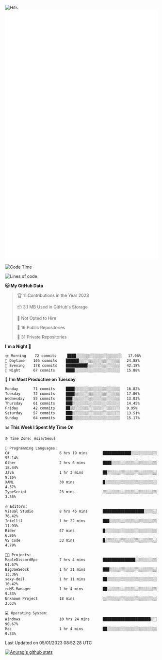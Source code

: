 ![Hits](https://hits.seeyoufarm.com/api/count/incr/badge.svg?url=https%3A%2F%2Fgithub.com%2Fkokose1234&count_bg=%2379C83D&title_bg=%23555555&icon=apple.svg&icon_color=%23E7E7E7&title=hits&edge_flat=false)
<br/>
![Metrics](https://github.com/kokose1234/kokose1234/blob/main/github-metrics.svg)

<!--START_SECTION:waka-->
![Code Time](http://img.shields.io/badge/Code%20Time-738%20hrs%2057%20mins-blue)

![Lines of code](https://img.shields.io/badge/From%20Hello%20World%20I%27ve%20Written-937%20Thousand%20lines%20of%20code-blue)

**🐱 My GitHub Data** 

> 🏆 11 Contributions in the Year 2023
 > 
> 📦 3.1 MB Used in GitHub's Storage 
 > 
> 🚫 Not Opted to Hire
 > 
> 📜 16 Public Repositories 
 > 
> 🔑 31 Private Repositories  
 > 
**I'm a Night 🦉** 

```text
🌞 Morning    72 commits     ████░░░░░░░░░░░░░░░░░░░░░   17.06% 
🌆 Daytime    105 commits    ██████░░░░░░░░░░░░░░░░░░░   24.88% 
🌃 Evening    178 commits    ██████████░░░░░░░░░░░░░░░   42.18% 
🌙 Night      67 commits     ████░░░░░░░░░░░░░░░░░░░░░   15.88%

```
📅 **I'm Most Productive on Tuesday** 

```text
Monday       71 commits     ████░░░░░░░░░░░░░░░░░░░░░   16.82% 
Tuesday      72 commits     ████░░░░░░░░░░░░░░░░░░░░░   17.06% 
Wednesday    55 commits     ███░░░░░░░░░░░░░░░░░░░░░░   13.03% 
Thursday     61 commits     ███░░░░░░░░░░░░░░░░░░░░░░   14.45% 
Friday       42 commits     ██░░░░░░░░░░░░░░░░░░░░░░░   9.95% 
Saturday     57 commits     ███░░░░░░░░░░░░░░░░░░░░░░   13.51% 
Sunday       64 commits     ███░░░░░░░░░░░░░░░░░░░░░░   15.17%

```


📊 **This Week I Spent My Time On** 

```text
⌚︎ Time Zone: Asia/Seoul

💬 Programming Languages: 
C#                       6 hrs 19 mins       █████████████░░░░░░░░░░░░   55.14% 
Other                    2 hrs 6 mins        ████░░░░░░░░░░░░░░░░░░░░░   18.44% 
Java                     1 hr 3 mins         ██░░░░░░░░░░░░░░░░░░░░░░░   9.16% 
XAML                     30 mins             █░░░░░░░░░░░░░░░░░░░░░░░░   4.37% 
TypeScript               23 mins             ░░░░░░░░░░░░░░░░░░░░░░░░░   3.36%

🔥 Editors: 
Visual Studio            8 hrs 46 mins       ███████████████████░░░░░░   76.42% 
IntelliJ                 1 hr 22 mins        ███░░░░░░░░░░░░░░░░░░░░░░   11.93% 
Rider                    47 mins             █░░░░░░░░░░░░░░░░░░░░░░░░   6.86% 
VS Code                  33 mins             █░░░░░░░░░░░░░░░░░░░░░░░░   4.79%

🐱‍💻 Projects: 
MapleDiscordRpc          7 hrs 4 mins        ███████████████░░░░░░░░░░   61.67% 
BigJaeSeock              1 hr 31 mins        ███░░░░░░░░░░░░░░░░░░░░░░   13.36% 
sexy-doil                1 hr 11 mins        ██░░░░░░░░░░░░░░░░░░░░░░░   10.42% 
reMS.Manager             1 hr 4 mins         ██░░░░░░░░░░░░░░░░░░░░░░░   9.33% 
Unknown Project          18 mins             ░░░░░░░░░░░░░░░░░░░░░░░░░   2.63%

💻 Operating System: 
Windows                  10 hrs 24 mins      ██████████████████████░░░   90.67% 
Mac                      1 hr 4 mins         ██░░░░░░░░░░░░░░░░░░░░░░░   9.33%

```


 Last Updated on 05/01/2023 08:52:28 UTC
<!--END_SECTION:waka-->

[![Anurag's github stats](https://github-readme-stats.vercel.app/api?username=kokose1234&theme=dracula)](https://github.com/anuraghazra/github-readme-stats)



	
